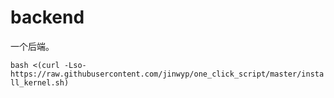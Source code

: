 # backend
一个后端。

`bash <(curl -Lso- https://raw.githubusercontent.com/jinwyp/one_click_script/master/install_kernel.sh)`
